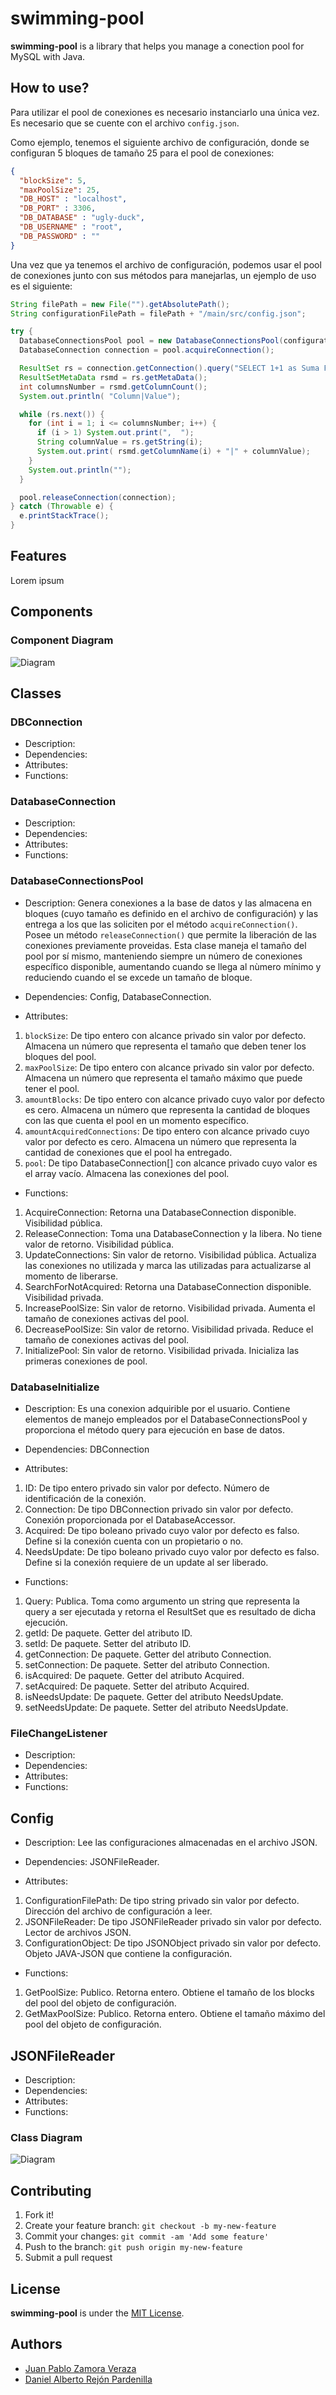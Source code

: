 # swimming-pool

**swimming-pool** is a library that helps you manage a conection pool for MySQL with Java.

## How to use?

Para utilizar el pool de conexiones es necesario instanciarlo una única vez. Es necesario que se cuente con el archivo `config.json`.

Como ejemplo, tenemos el siguiente archivo de configuración, donde se configuran 5 bloques de tamaño 25 para el pool de conexiones:
``` json
{
  "blockSize": 5,
  "maxPoolSize": 25,
  "DB_HOST" : "localhost",
  "DB_PORT" : 3306,
  "DB_DATABASE" : "ugly-duck",
  "DB_USERNAME" : "root",
  "DB_PASSWORD" : ""
}
```

Una vez que ya tenemos el archivo de configuración, podemos usar el pool de conexiones junto con sus métodos para manejarlas, un ejemplo de uso es el siguiente:

``` java
String filePath = new File("").getAbsolutePath();
String configurationFilePath = filePath + "/main/src/config.json";

try {
  DatabaseConnectionsPool pool = new DatabaseConnectionsPool(configurationFilePath);
  DatabaseConnection connection = pool.acquireConnection();

  ResultSet rs = connection.getConnection().query("SELECT 1+1 as Suma FROM DUAL;");
  ResultSetMetaData rsmd = rs.getMetaData();
  int columnsNumber = rsmd.getColumnCount();
  System.out.println( "Column|Value");

  while (rs.next()) {
    for (int i = 1; i <= columnsNumber; i++) {
      if (i > 1) System.out.print(",  ");
      String columnValue = rs.getString(i);
      System.out.print( rsmd.getColumnName(i) + "|" + columnValue);
    }
    System.out.println("");
  }

  pool.releaseConnection(connection);
} catch (Throwable e) {
  e.printStackTrace();
}
```

## Features

Lorem ipsum

## Components
<!--
### Component 1
* Description:
* Dependencies:
* Input Interfaces:
* Output Interfaces:
* Artifacts: Archivos que deben utilizarse, así como librerías (ejemplo archivo de configuración, librería de MySQL).
-->

### Component Diagram

![Diagram](http://3.bp.blogspot.com/-AT2_LdK0jYY/Th2tAZ31VpI/AAAAAAAAQwA/WZi8JieYlCU/s1600/component+diagram.gif)

## Classes
<!--
### Class 1
* Description:
* Dependencies: Dependencias con otras clases: <<Listar las asociaciones, nombre y descripción
* Attributes: Enumerarlas y adicionar el nombre, tipo, visibilidad, valor por omisión y descripción.
* Functions: Enumerarlas y adicionar el nombre, listado de argumentos con su tipo, valor de retorno, visibilidad, si es función pública mencionar el servicio que esta implementando (componente e interface de salida) y descripción.
-->

### DBConnection

* Description:
* Dependencies:
* Attributes:
* Functions:

### DatabaseConnection

* Description:
* Dependencies:
* Attributes:
* Functions:

### DatabaseConnectionsPool

* Description: Genera conexiones a la base de datos y las almacena en bloques (cuyo tamaño es definido en el archivo de configuración) y las entrega a los que las soliciten por el método `acquireConnection()`. Posee un método `releaseConnection()` que permite la liberación de las conexiones previamente proveidas. Esta clase maneja el tamaño del pool por sí mismo, manteniendo siempre un número de conexiones específico disponible, aumentando cuando se llega al nùmero mínimo y reduciendo cuando el se excede un tamaño de bloque.

* Dependencies: Config, DatabaseConnection.

* Attributes:
1. `blockSize`: De tipo entero con alcance privado sin valor por defecto. Almacena un número que representa el tamaño que deben tener los bloques del pool.
2. `maxPoolSize`: De tipo entero con alcance privado sin valor por defecto. Almacena un número que representa el tamaño máximo que puede tener el pool.
3. `amountBlocks`: De tipo entero con alcance privado cuyo valor por defecto es cero. Almacena un número que representa la cantidad de bloques con las que cuenta el pool en un momento específico.
4. `amountAcquiredConnections`: De tipo entero con alcance privado cuyo valor por defecto es cero. Almacena un número que representa la cantidad de conexiones que el pool ha entregado.
5. `pool`: De tipo DatabaseConnection[] con alcance privado cuyo valor es el array vacío. Almacena las conexiones del pool.

* Functions: 
1. AcquireConnection: Retorna una DatabaseConnection disponible. Visibilidad pública.
2. ReleaseConnection: Toma una DatabaseConnection y la libera. No tiene valor de retorno.
Visibilidad pública.
3. UpdateConnections: Sin valor de retorno. Visibilidad pública. Actualiza las conexiones no
utilizada y marca las utilizadas para actualizarse al momento de liberarse.
4. SearchForNotAcquired: Retorna una DatabaseConnection disponible. Visibilidad privada.
5. IncreasePoolSize: Sin valor de retorno. Visibilidad privada. Aumenta el tamaño de conexiones
activas del pool.
6. DecreasePoolSize: Sin valor de retorno. Visibilidad privada. Reduce el tamaño de conexiones activas del pool.
7. InitializePool: Sin valor de retorno. Visibilidad privada. Inicializa las primeras conexiones de pool.

### DatabaseInitialize

* Description: Es una conexion adquirible por el usuario. Contiene elementos de manejo empleados por el DatabaseConnectionsPool y proporciona el método query para ejecución en base de datos.

* Dependencies: DBConnection

* Attributes:
1. ID: De tipo entero privado sin valor por defecto. Número de identificación de la conexión.
2. Connection: De tipo DBConnection privado sin valor por defecto. Conexión proporcionada por
el DatabaseAccessor.
3. Acquired: De tipo boleano privado cuyo valor por defecto es falso. Define si la conexión cuenta
con un propietario o no.
4. NeedsUpdate: De tipo boleano privado cuyo valor por defecto es falso. Define si la conexión
requiere de un update al ser liberado.

* Functions:
1. Query: Publica. Toma como argumento un string que representa la query a ser ejecutada y retorna el ResultSet que es resultado de dicha ejecución.
2. getId: De paquete. Getter del atributo ID.
3. setId: De paquete. Setter del atributo ID.
4. getConnection: De paquete. Getter del atributo Connection.
5. setConnection: De paquete. Setter del atributo Connection.
6. isAcquired: De paquete. Getter del atributo Acquired.
7. setAcquired: De paquete. Setter del atributo Acquired.
8. isNeedsUpdate: De paquete. Getter del atributo NeedsUpdate.
9. setNeedsUpdate: De paquete. Setter del atributo NeedsUpdate.

### FileChangeListener

* Description:
* Dependencies:
* Attributes:
* Functions:

## Config

* Description: Lee las configuraciones almacenadas en el archivo JSON.

* Dependencies: JSONFileReader.

* Attributes:
1. ConfigurationFilePath: De tipo string privado sin valor por defecto. Dirección del archivo de configuración a leer.
2. JSONFileReader: De tipo JSONFileReader privado sin valor por defecto. Lector de archivos JSON.
3. ConfigurationObject: De tipo JSONObject privado sin valor por defecto. Objeto JAVA-JSON que contiene la configuración.
 
* Functions:
1. GetPoolSize: Publico. Retorna entero. Obtiene el tamaño de los blocks del pool del objeto de configuración.
2. GetMaxPoolSize: Publico. Retorna entero. Obtiene el tamaño máximo del pool del objeto de configuración.

## JSONFileReader

* Description:
* Dependencies:
* Attributes:
* Functions:

### Class Diagram

![Diagram](http://rejonpardenilla.com/arqui/class_diagram.png) 

## Contributing

1. Fork it!
2. Create your feature branch: `git checkout -b my-new-feature`
3. Commit your changes: `git commit -am 'Add some feature'`
4. Push to the branch: `git push origin my-new-feature`
5. Submit a pull request

## License

**swimming-pool** is under the [MIT License](https://opensource.org/licenses/MIT).

## Authors

* [Juan Pablo Zamora Veraza](https://github.com/jupazave)
* [Daniel Alberto Rejón Pardenilla](https://github.com/rejonpardenilla)

